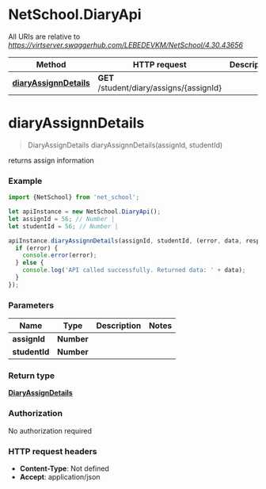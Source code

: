 # NetSchool.DiaryApi

All URIs are relative to *https://virtserver.swaggerhub.com/LEBEDEVKM/NetSchool/4.30.43656*

Method | HTTP request | Description
------------- | ------------- | -------------
[**diaryAssignnDetails**](DiaryApi.md#diaryAssignnDetails) | **GET** /student/diary/assigns/{assignId} | 

<a name="diaryAssignnDetails"></a>
# **diaryAssignnDetails**
> DiaryAssignDetails diaryAssignnDetails(assignId, studentId)



returns assign information

### Example
```javascript
import {NetSchool} from 'net_school';

let apiInstance = new NetSchool.DiaryApi();
let assignId = 56; // Number | 
let studentId = 56; // Number | 

apiInstance.diaryAssignnDetails(assignId, studentId, (error, data, response) => {
  if (error) {
    console.error(error);
  } else {
    console.log('API called successfully. Returned data: ' + data);
  }
});
```

### Parameters

Name | Type | Description  | Notes
------------- | ------------- | ------------- | -------------
 **assignId** | **Number**|  | 
 **studentId** | **Number**|  | 

### Return type

[**DiaryAssignDetails**](DiaryAssignDetails.md)

### Authorization

No authorization required

### HTTP request headers

 - **Content-Type**: Not defined
 - **Accept**: application/json

